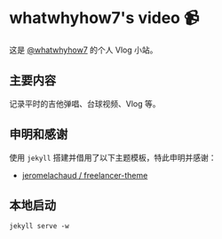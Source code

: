 # whatwhyhow7's video 📹

这是 [@whatwhyhow7](https://whatwhyhow7.github.io/video) 的个人 Vlog 小站。

## 主要内容

记录平时的吉他弹唱、台球视频、Vlog 等。

## 申明和感谢

使用 `jekyll` 搭建并借用了以下主题模板，特此申明并感谢：

- [jeromelachaud / freelancer-theme](https://github.com/jeromelachaud/freelancer-theme)

## 本地启动

```shell
jekyll serve -w
```